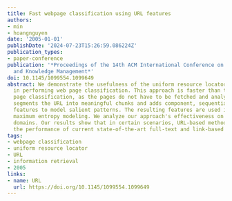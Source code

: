 ```yaml
---
title: Fast webpage classification using URL features
authors:
- min
- hoangnguyen
date: '2005-01-01'
publishDate: '2024-07-23T15:26:59.086224Z'
publication_types:
- paper-conference
publication: '*Proceedings of the 14th ACM International Conference on Information
  and Knowledge Management*'
doi: 10.1145/1099554.1099649
abstract: We demonstrate the usefulness of the uniform resource locator (URL) alone
  in performing web page classification. This approach is faster than typical web
  page classification, as the pages do not have to be fetched and analyzed. Our approach
  segments the URL into meaningful chunks and adds component, sequential and orthographic
  features to model salient patterns. The resulting features are used in supervised
  maximum entropy modeling. We analyze our approach's effectiveness on two standardized
  domains. Our results show that in certain scenarios, URL-based methods approach
  the performance of current state-of-the-art full-text and link-based methods.
tags:
- webpage classification
- uniform resource locator
- URL
- information retrieval
- 2005
links:
- name: URL
  url: https://doi.org/10.1145/1099554.1099649
---
```

